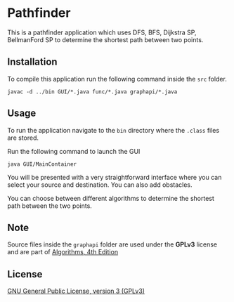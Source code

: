 # Pathfinder

This is a pathfinder application which uses DFS, BFS, Dijkstra SP, BellmanFord SP to determine the shortest path between two points.

## Installation

To compile this application run the following command inside the `src` folder.

```
javac -d ../bin GUI/*.java func/*.java graphapi/*.java
```

## Usage

To run the application navigate to the `bin` directory where the `.class` files are stored.

Run the following command to launch the GUI

```
java GUI/MainContainer
```

You will be presented with a very straightforward interface where you can select your source and destination. You can also add obstacles.

You can choose between different algorithms to determine the shortest path between the two points.

## Note

Source files inside the `graphapi` folder are used under the **GPLv3** license and are part of [Algorithms, 4th Edition](https://algs4.cs.princeton.edu/code/)

## License

[GNU General Public License, version 3 (GPLv3)](http://www.gnu.org/copyleft/gpl.html)
